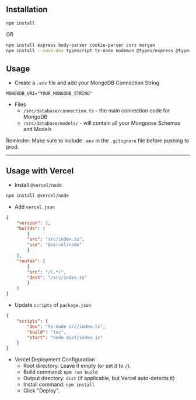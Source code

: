 ## Installation
```bash
npm install
```

OR

```bash
npm install express body-parser cookie-parser cors morgan
npm install --save-dev typescript ts-node nodemon @types/express @types/node @types/morgan @types/cors @types/cookie-parser
```

## Usage
- Create a `.env` file and add your MongoDB Connection String
```
MONGODB_URI="YOUR_MONGODB_STRING"
```

- Files
    - `/src/database/connection.ts` - the main connection code for MongoDB 
    - `/src/database/models/` - will contain all your Mongoose Schemas and Models

Reminder: Make sure to include `.env` in the `.gitignore` file before pushing to prod.

---

## Usage with Vercel
- Install `@vercel/node`
```bash
npm install @vercel/node
```

- Add `vercel.json`
```json
{
    "version": 2,
    "builds": [
        {
        "src": "src/index.ts",
        "use": "@vercel/node"
        }
    ],
    "routes": [
        {
        "src": "/(.*)",
        "dest": "/src/index.ts"
        }
    ]
}
```

- Update `scripts` of `package.json`
```json
{
    "scripts": {
        "dev": "ts-node src/index.ts",
        "build": "tsc",
        "start": "node dist/index.js"
    }
}
```

- Vercel Deployment Configuration
    - Root directory: Leave it empty (or set it to `/`).
    - Build command: `npm run build`
    - Output directory: `dist` (if applicable, but Vercel auto-detects it)
    - Install command: `npm install`
    - Click "Deploy".